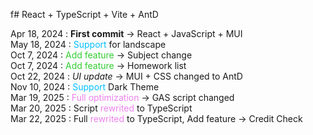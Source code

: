 f# React + TypeScript + Vite + AntD

Apr 18, 2024 : **First commit** -> React + JavaScript + MUI  
May 18, 2024 : <font color="Deepskyblue">Support</font> for landscape  
Oct 7, 2024 : <font color="limegreen">Add feature</font> -> Subject change  
Oct 7, 2024 : <font color="limegreen">Add feature</font> -> Homework list  
Oct 22, 2024 : _UI update_ -> MUI + CSS changed to AntD  
Nov 10, 2024 : <font color="Deepskyblue">Support</font> Dark Theme  
Mar 19, 2025 : <font color="violet">Full optimization</font> -> GAS script changed  
Mar 20, 2025 : Script <font color="violet">rewrited</font> to TypeScript  
Mar 22, 2025 : Full <font color="violet">rewrited</font> to TypeScript, Add feature -> Credit Check
